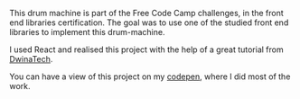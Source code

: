 This drum machine is part of the Free Code Camp challenges, in the front end libraries certification.
The goal was to use one of the studied front end libraries to implement this drum-machine.

I used React and realised this project with the help of a great tutorial from [DwinaTech](https://www.youtube.com/watch?v=ayzjJojcLXI&t=5s).

You can have a view of this project on my [codepen](https://codepen.io/Dacelo/full/MWvOgdM), where I did most of the work.
